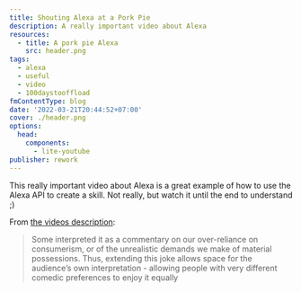 ```yaml
---
title: Shouting Alexa at a Pork Pie
description: A really important video about Alexa
resources:
  - title: A pork pie Alexa
    src: header.png
tags:
  - alexa
  - useful
  - video
  - 100daystooffload
fmContentType: blog
date: '2022-03-21T20:44:52+07:00'
cover: ./header.png
options:
  head:
    components:
      - lite-youtube
publisher: rework
---
```


This really important video about Alexa is a great example of how to use the Alexa API to create a skill. Not really, but watch it until the end to understand ;)

From [the videos description](https://www.youtube.com/watch?v=oCkcoNYbbuU):

> Some interpreted it as a commentary on our over-reliance on consumerism, or of the unrealistic demands we make of material possessions. Thus, extending this joke allows space for the audience’s own interpretation - allowing people with very different comedic preferences to enjoy it equally

<lite-youtube videoid="oCkcoNYbbuU" />

